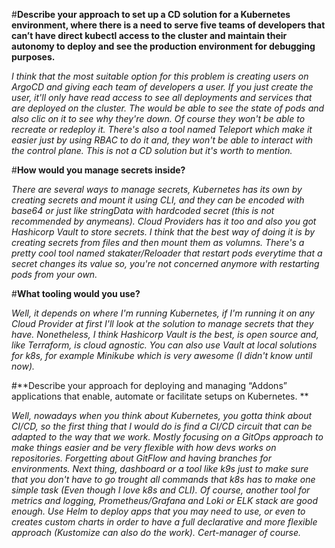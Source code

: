 #**Describe your approach to set up a CD solution for a Kubernetes environment, where there is a need to serve five teams of developers that can’t have direct kubectl access to the cluster and maintain their autonomy to deploy and see the production environment for debugging purposes.**

*I think that the most suitable option for this problem is creating users on ArgoCD and giving each team of developers a user. If you just create the user, it'll only have read access to see all deployments and services that are deployed on the cluster. The would be able to see the state of pods and also clic on it to see why they're down. Of course they won't be able to recreate or redeploy it.
There's also a tool named Teleport which make it easier just by using RBAC to do it and, they won't be able to interact with the control plane. This is not a CD solution but it's worth to mention.*

#**How would you manage secrets inside?**

*There are several ways to manage secrets, Kubernetes has its own by creating secrets and mount it using CLI, and they can be encoded with base64 or just like stringData with hardcoded secret (this is not recommended by anymeans). Cloud Providers has it too and also you got Hashicorp Vault to store secrets. I think that the best way of doing it is by creating secrets from files and then mount them as volumns. There's a pretty cool tool named stakater/Reloader that restart pods everytime that a secret changes its value so, you're not concerned anymore with restarting pods from your own.*

#**What tooling would you use?** 

*Well, it depends on where I'm running Kubernetes, if I'm running it on any Cloud Provider at first I'll look at the solution to manage secrets that they have. Nonetheless, I think Hashicorp Vault is the best, is open source and, like Terraform, is cloud agnostic. You can also use Vault at local solutions for k8s, for example Minikube which is very awesome (I didn't know until now).*

#**Describe your approach for deploying and managing “Addons” applications that enable, automate or facilitate setups on Kubernetes. **

*Well, nowadays when you think about Kubernetes, you gotta think about CI/CD, so the first thing that I would do is find a CI/CD circuit that can be adapted to the way that we work. Mostly focusing on a GitOps approach to make things easier and be very flexible with how devs works on repositories. Forgetting about GitFlow and having branches for environments. Next thing, dashboard or a tool like k9s just to make sure that you don't have to go trought all commands that k8s has to make one simple task (Even though I love k8s and CLI). Of course, another tool for metrics and logging, Prometheus/Grafana and Loki or ELK stack are good enough. Use Helm to deploy apps that you may need to use, or even to creates custom charts in order to have a full declarative and more flexible approach (Kustomize can also do the work). Cert-manager of course.*
